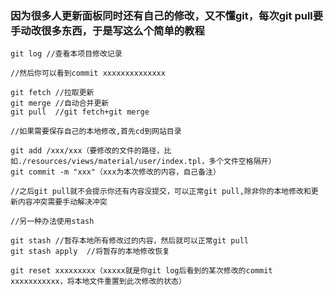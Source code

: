 ### 因为很多人更新面板同时还有自己的修改，又不懂git，每次git pull要手动改很多东西，于是写这么个简单的教程

```
git log //查看本项目修改记录

//然后你可以看到commit xxxxxxxxxxxxxx
```

```
git fetch //拉取更新
git merge //自动合并更新
git pull  //git fetch+git merge
```

```
//如果需要保存自己的本地修改,首先cd到网站目录

git add /xxx/xxx（要修改的文件的路径，比如./resources/views/material/user/index.tpl，多个文件空格隔开）
git commit -m "xxx"（xxx为本次修改的内容，自己备注）

//之后git pull就不会提示你还有内容没提交，可以正常git pull,除非你的本地修改和更新内容冲突需要手动解决冲突
```

```
//另一种办法使用stash

git stash //暂存本地所有修改过的内容，然后就可以正常git pull
git stash apply  //将暂存的本地修改恢复
```

```
git reset xxxxxxxxx（xxxxx就是你git log后看到的某次修改的commit xxxxxxxxxxx，将本地文件重置到此次修改的状态）
```